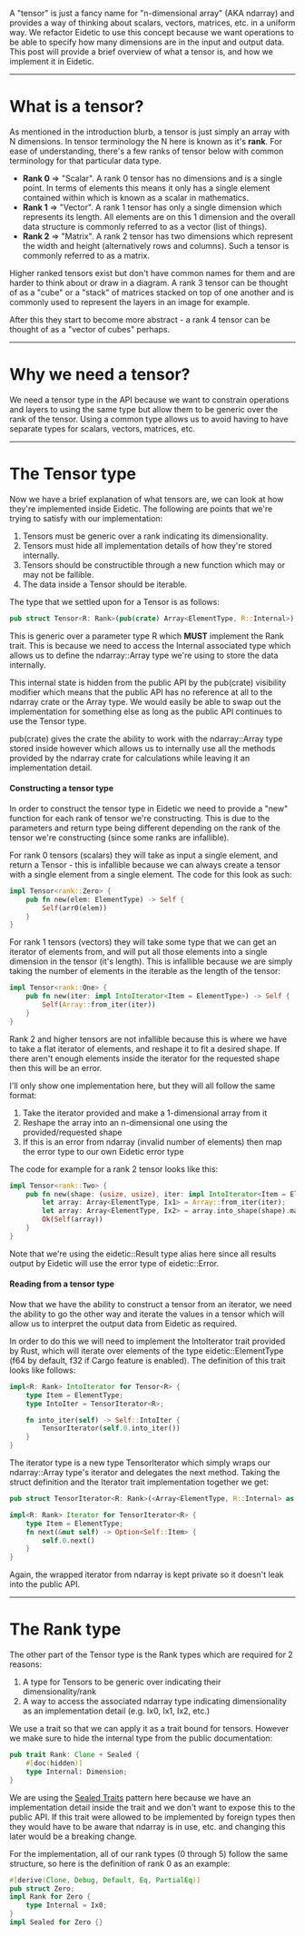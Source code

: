 A "tensor" is just a fancy name for "n-dimensional array" (AKA ndarray) and provides a way of thinking about scalars, vectors, matrices, etc. in a uniform way. We refactor Eidetic to use this concept because we want operations to be able to specify how many dimensions are in the input and output data. This post will provide a brief overview of what a tensor is, and how we implement it in Eidetic.

---
# What is a tensor? #

As mentioned in the introduction blurb, a tensor is just simply an array with N dimensions. In tensor terminology the N here is known as it's **rank**. For ease of understanding, there's a few ranks of tensor below with common terminology for that particular data type.

- **Rank 0** => "Scalar". A rank 0 tensor has no dimensions and is a single point. In terms of elements this means it only has a single element contained within which is known as a scalar in mathematics.
- **Rank 1** => "Vector". A rank 1 tensor has only a single dimension which represents its length. All elements are on this 1 dimension and the overall data structure is commonly referred to as a vector (list of things).
- **Rank 2** => "Matrix". A rank 2 tensor has two dimensions which represent the width and height (alternatively rows and columns). Such a tensor is commonly referred to as a matrix.

Higher ranked tensors exist but don't have common names for them and are harder to think about or draw in a diagram. A rank 3 tensor can be thought of as a "cube" or a "stack" of matrices stacked on top of one another and is commonly used to represent the layers in an image for example.

After this they start to become more abstract - a rank 4 tensor can be thought of as a "vector of cubes" perhaps.

---
# Why we need a tensor? #

We need a tensor type in the API because we want to constrain operations and layers to using the same type but allow them to be generic over the rank of the tensor. Using a common type allows us to avoid having to have separate types for scalars, vectors, matrices, etc.

---
# The Tensor type #

Now we have a brief explanation of what tensors are, we can look at how they're implemented inside Eidetic. The following are points that we're trying to satisfy with our implementation:

1. Tensors must be generic over a rank indicating its dimensionality.
2. Tensors must hide all implementation details of how they're stored internally.
3. Tensors should be constructible through a new function which may or may not be fallible.
4. The data inside a Tensor should be iterable.

The type that we settled upon for a Tensor is as follows:

```rust
pub struct Tensor<R: Rank>(pub(crate) Array<ElementType, R::Internal>);
```

This is generic over a parameter type R which **MUST** implement the Rank trait. This is because we need to access the Internal associated type which allows us to define the ndarray::Array type we're using to store the data internally.

This internal state is hidden from the public API by the pub(crate) visibility modifier which means that the public API has no reference at all to the ndarray crate or the Array type. We would easily be able to swap out the implementation for something else as long as the public API continues to use the Tensor type.

pub(crate) gives the crate the ability to work with the ndarray::Array type stored inside however which allows us to internally use all the methods provided by the ndarray crate for calculations while leaving it an implementation detail.

#### Constructing a tensor type ####

In order to construct the tensor type in Eidetic we need to provide a "new" function for each rank of tensor we're constructing. This is due to the parameters and return type being different depending on the rank of the tensor we're constructing (since some ranks are infallible).

For rank 0 tensors (scalars) they will take as input a single element, and return a Tensor - this is infallible because we can always create a tensor with a single element from a single element. The code for this look as such:

```rust
impl Tensor<rank::Zero> {
    pub fn new(elem: ElementType) -> Self {
        Self(arr0(elem))
    }
}
```

For rank 1 tensors (vectors) they will take some type that we can get an iterator of elements from, and will put all those elements into a single dimension in the tensor (it's length). This is infallible because we are simply taking the number of elements in the iterable as the length of the tensor:

```rust
impl Tensor<rank::One> {
    pub fn new(iter: impl IntoIterator<Item = ElementType>) -> Self {
        Self(Array::from_iter(iter))
    }
}
```

Rank 2 and higher tensors are not infallible because this is where we have to take a flat iterator of elements, and reshape it to fit a desired shape. If there aren't enough elements inside the iterator for the requested shape then this will be an error.

I'll only show one implementation here, but they will all follow the same format:

1. Take the iterator provided and make a 1-dimensional array from it
2. Reshape the array into an n-dimensional one using the provided/requested shape
3. If this is an error from ndarray (invalid number of elements) then map the error type to our own Eidetic error type

The code for example for a rank 2 tensor looks like this:

```rust
impl Tensor<rank::Two> {
    pub fn new(shape: (usize, usize), iter: impl IntoIterator<Item = ElementType>) -> Result<Self> {
        let array: Array<ElementType, Ix1> = Array::from_iter(iter);
        let array: Array<ElementType, Ix2> = array.into_shape(shape).map_err(|_| Error(()))?;
        Ok(Self(array))
    }
}
```

Note that we're using the eidetic::Result type alias here since all results output by Eidetic will use the error type of eidetic::Error.

#### Reading from a tensor type ####

Now that we have the ability to construct a tensor from an iterator, we need the ability to go the other way and iterate the values in a tensor which will allow us to interpret the output data from Eidetic as required.

In order to do this we will need to implement the IntoIterator trait provided by Rust, which will iterate over elements of the type eidetic::ElementType (f64 by default, f32 if Cargo feature is enabled). The definition of this trait looks like follows:

```rust
impl<R: Rank> IntoIterator for Tensor<R> {
    type Item = ElementType;
    type IntoIter = TensorIterator<R>;

    fn into_iter(self) -> Self::IntoIter {
        TensorIterator(self.0.into_iter())
    }
}
```

The iterator type is a new type TensorIterator which simply wraps our ndarray::Array type's iterator and delegates the next method. Taking the struct definition and the Iterator trait implementation together we get:

```rust
pub struct TensorIterator<R: Rank>(<Array<ElementType, R::Internal> as IntoIterator>::IntoIter);

impl<R: Rank> Iterator for TensorIterator<R> {
    type Item = ElementType;
    fn next(&mut self) -> Option<Self::Item> {
        self.0.next()
    }
}
```

Again, the wrapped iterator from ndarray is kept private so it doesn't leak into the public API.

---
# The Rank type #

The other part of the Tensor type is the Rank types which are required for 2 reasons:

1. A type for Tensors to be generic over indicating their dimensionality/rank
2. A way to access the associated ndarray type indicating dimensionality as an implementation detail (e.g. Ix0, Ix1, Ix2, etc.)

We use a trait so that we can apply it as a trait bound for tensors. However we make sure to hide the internal type from the public documentation:

```rust
pub trait Rank: Clone + Sealed {
    #[doc(hidden)]
    type Internal: Dimension;
}
```

We are using the [Sealed Traits](https://rust-lang.github.io/api-guidelines/future-proofing.html#sealed-traits-protect-against-downstream-implementations-c-sealed) pattern here because we have an implementation detail inside the trait and we don't want to expose this to the public API. If this trait were allowed to be implemented by foreign types then they would have to be aware that ndarray is in use, etc. and changing this later would be a breaking change.

For the implementation, all of our rank types (0 through 5) follow the same structure, so here is the definition of rank 0 as an example:

```rust
#[derive(Clone, Debug, Default, Eq, PartialEq)]
pub struct Zero;
impl Rank for Zero {
    type Internal = Ix0;
}
impl Sealed for Zero {}
```